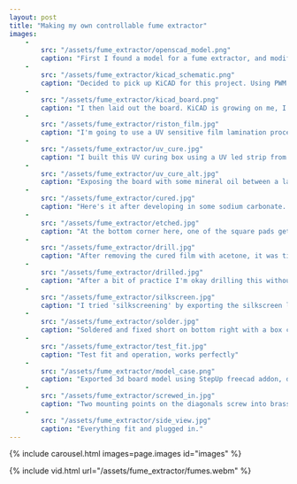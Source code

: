 ```yaml
---
layout: post
title: "Making my own controllable fume extractor"
images:
    - 
        src: "/assets/fume_extractor/openscad_model.png"
        caption: "First I found a model for a fume extractor, and modified the base to accept a switch and potentiometer using OpenSCAD (Model from) https://www.thingiverse.com/thing:1436781"
    -
        src: "/assets/fume_extractor/kicad_schematic.png"
        caption: "Decided to pick up KiCAD for this project. Using PWM 555 timer circuits I found online, and some capacitor and diode calculations, I figured out what values would get me in the ballpark of 25Khz which is the PWM frequency for 4 pin PC fans."
    -
        src: "/assets/fume_extractor/kicad_board.png"
        caption: "I then laid out the board. KiCAD is growing on me, I really like it now!"
    -
        src: "/assets/fume_extractor/riston_film.jpg"
        caption: "I'm going to use a UV sensitive film lamination process to save money. After frustratingly picking at the edges and a satisfying peel, you laminate this film on to the bare copper board. I put a piece of paper in between the board and the laminator, to protect the plastic."
    -
        src: "/assets/fume_extractor/uv_cure.jpg"
        caption: "I built this UV curing box using a UV led strip from amazon and some wood PLA 3d printed knobs. It's pure garbage construction, but does the job. Just plugs in to a USB power bank with a cord on the top."
    -
        src: "/assets/fume_extractor/uv_cure_alt.jpg"
        caption: "Exposing the board with some mineral oil between a laser printed transparency sheet (1 layer) to help it stay put but not stick. UV LEDs take about 15 minutes to get a good exposure."
    -
        src: "/assets/fume_extractor/cured.jpg"
        caption: "Here's it after developing in some sodium carbonate. Don't waste your money buying that stuff, just heat up baking soda and it converts. The edges had peeled because of a couple blunders on my end, so I filled them in with sharpie."
    -
        src: "/assets/fume_extractor/etched.jpg"
        caption: "At the bottom corner here, one of the square pads gets fairly close to the ground plane due to an artifact in exposing."
    -
        src: "/assets/fume_extractor/drill.jpg"
        caption: "After removing the cured film with acetone, it was time to drill. It's not the best setup, but it works, and it only has destroyed my smallest bits so far after around 80 holes drilled. Ordering a Chinese drill motor with supposedly better bearings to rig up to the press for better run-out."
    -
        src: "/assets/fume_extractor/drilled.jpg"
        caption: "After a bit of practice I'm okay drilling this without making mistakes."
    -
        src: "/assets/fume_extractor/silkscreen.jpg"
        caption: "I tried 'silkscreening' by exporting the silkscreen layer, increasing all the line widths, laser printing onto shiny magazine paper, and then running it through a laminator with the board many times. It seems to work very well. Ignore everything except the center, since I accidentally ripped the edges off halfway through."
    -
        src: "/assets/fume_extractor/solder.jpg"
        caption: "Soldered and fixed short on bottom right with a box cutter. May experiment with UV curing mask, but it seems not worth the effort."
    -
        src: "/assets/fume_extractor/test_fit.jpg"
        caption: "Test fit and operation, works perfectly"
    -
        src: "/assets/fume_extractor/model_case.png"
        caption: "Exported 3d board model using StepUp freecad addon, designed a case in OpenSCAD to fit the board"
    -
        src: "/assets/fume_extractor/screwed_in.jpg"
        caption: "Two mounting points on the diagonals screw into brass inserts below the case, pushed in to the base using a soldering iron. I didn't have the foresight to design this into the base before."
    -
        src: "/assets/fume_extractor/side_view.jpg"
        caption: "Everything fit and plugged in."
---
```



{% include carousel.html images=page.images id="images" %}

{% include vid.html url="/assets/fume_extractor/fumes.webm" %}
